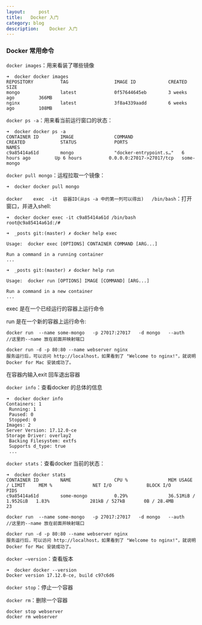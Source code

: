 ```yaml
---
layout:     post
title:   Docker 入门
category: blog
description:	Docker 入门
---
```

### Docker 常用命令

`docker images`：用来看装了哪些镜像

```
➜  docker docker images
REPOSITORY          TAG                 IMAGE ID            CREATED             SIZE
mongo               latest              0f57644645eb        3 weeks ago         366MB
nginx               latest              3f8a4339aadd        6 weeks ago         108MB
```

`docker ps -a`：用来看当前运行窗口的状态：

```
➜  docker docker ps -a
CONTAINER ID        IMAGE               COMMAND                  CREATED             STATUS              PORTS                      NAMES
c9a85414a61d        mongo               "docker-entrypoint.s…"   6 hours ago         Up 6 hours          0.0.0.0:27017->27017/tcp   some-mongo
```

`docker pull mongo`：运程拉取一个镜像：

```
➜  docker docker pull mongo
```

`docker    exec  -it  容器ID(从ps -a 中的第一列可以得出)   /bin/bash`：打开窗口，并进入shell:

```
➜  docker docker exec -it c9a85414a61d /bin/bash
root@c9a85414a61d:/#
```

```
➜  _posts git:(master) ✗ docker help exec

Usage:	docker exec [OPTIONS] CONTAINER COMMAND [ARG...]

Run a command in a running container
...

➜  _posts git:(master) ✗ docker help run

Usage:	docker run [OPTIONS] IMAGE [COMMAND] [ARG...]

Run a command in a new container
...
```

exec 是在一个已经运行的容器上运行命令

run 是在一个新的容器上运行命令:

```
docker run  --name some-mongo   -p 27017:27017   -d mongo   --auth     //这里的--name 放在前面并映射端口

docker run -d -p 80:80 --name webserver nginx
服务运行后，可以访问 http://localhost，如果看到了 "Welcome to nginx!"，就说明 Docker for Mac 安装成功了。
```

在容器内输入exit 回车退出容器

`docker info`：查看docker 的总体的信息

```
➜  docker docker info
Containers: 1
 Running: 1
 Paused: 0
 Stopped: 0
Images: 2
Server Version: 17.12.0-ce
Storage Driver: overlay2
 Backing Filesystem: extfs
 Supports d_type: true
 ...
```

`docker stats`：查看docker 当前的状态：

```
➜  docker docker stats
CONTAINER ID        NAME                CPU %               MEM USAGE / LIMIT     MEM %               NET I/O             BLOCK I/O           PIDS
c9a85414a61d        some-mongo          0.29%               36.51MiB / 1.952GiB   1.83%               281kB / 527kB       0B / 28.4MB         23
```

```
docker run  --name some-mongo   -p 27017:27017   -d mongo   --auth     //这里的--name 放在前面并映射端口

docker run -d -p 80:80 --name webserver nginx
服务运行后，可以访问 http://localhost，如果看到了 "Welcome to nginx!"，就说明 Docker for Mac 安装成功了。
```

`docker —version`：查看版本

```
➜  docker docker --version
Docker version 17.12.0-ce, build c97c6d6
```

`docker stop`：停止一个容器

`docker rm`：删除一个容器

```
docker stop webserver
docker rm webserver
```







